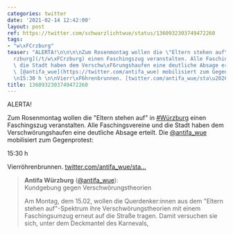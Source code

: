 ```yaml
---
categories: twitter
date: '2021-02-14 12:42:00'
layout: post
ref: https://twitter.com/schwarzlichtwue/status/1360932303749472260
tags:
- "w\xFCrzburg"
teaser: "ALERTA!\n\n\n\nZum Rosenmontag wollen die \"Eltern stehen auf\" in [#W\xFC\
  rzburg](/t/w\xFCrzburg) einen Faschingszug veranstalten. Alle Faschingsvereine und\
  \ die Stadt haben dem Verschw\xF6rungshaufen eine deutliche Absage erteilt. Die\
  \ [@antifa_wue](https://twitter.com/antifa_wue) mobilisiert zum Gegenprotest: \n\
  \n15:30 h \n\nVierr\xF6hrenbrunnen. [twitter.com/antifa_wue/sta\u2026](https://twitter.com/antifa_wue/status/1360652774648725514)"
title: 1360932303749472260
---
```

ALERTA!



Zum Rosenmontag wollen die "Eltern stehen auf" in [#Würzburg](/t/würzburg) einen Faschingszug veranstalten. Alle Faschingsvereine und die Stadt haben dem Verschwörungshaufen eine deutliche Absage erteilt. Die [@antifa_wue](https://twitter.com/antifa_wue) mobilisiert zum Gegenprotest: 

15:30 h 

Vierröhrenbrunnen. [twitter.com/antifa_wue/sta…](https://twitter.com/antifa_wue/status/1360652774648725514)
> <b>Antifa Würzburg</b> ([@antifa_wue](https://twitter.com/antifa_wue)):  
>Kundgebung gegen Verschwörungstheorien  
>  
>  
>  
>Am Montag, dem 15.02, wollen die Querdenker:innen aus dem "Eltern stehen auf"-Spektrum ihre Verschwörungstheorien mit einem Faschingsumzug erneut auf die Straße tragen. Damit versuchen sie sich, unter dem Deckmantel des Karnevals,   

